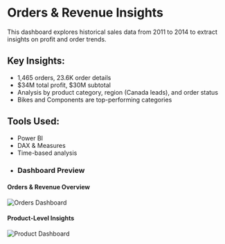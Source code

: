 # Orders & Revenue Insights

This dashboard explores historical sales data from 2011 to 2014 to extract insights on profit and order trends.

## Key Insights:
- 1,465 orders, 23.6K order details
- $34M total profit, $30M subtotal
- Analysis by product category, region (Canada leads), and order status
- Bikes and Components are top-performing categories

## Tools Used:
- Power BI
- DAX & Measures
- Time-based analysis
- ### Dashboard Preview

#### Orders & Revenue Overview
![Orders Dashboard](./orders_revenue_dashboard.png)

#### Product-Level Insights
![Product Dashboard](./product_dashboard.png)
